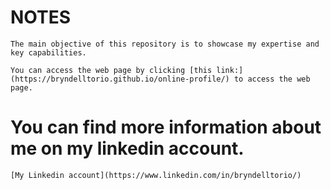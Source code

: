 # NOTES

    The main objective of this repository is to showcase my expertise and key capabilities.

    You can access the web page by clicking [this link:](https://bryndelltorio.github.io/online-profile/) to access the web page.

# You can find more information about me on my linkedin account.

    [My Linkedin account](https://www.linkedin.com/in/bryndelltorio/)
